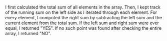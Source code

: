 I first calculated the total sum of all elements in the array. Then, I kept track of the running sum on the left side as I iterated through each element. For every element, I computed the right sum by subtracting the left sum and the current element from the total sum. If the left sum and right sum were ever equal, I returned "YES". If no such point was found after checking the entire array, I returned "NO".

